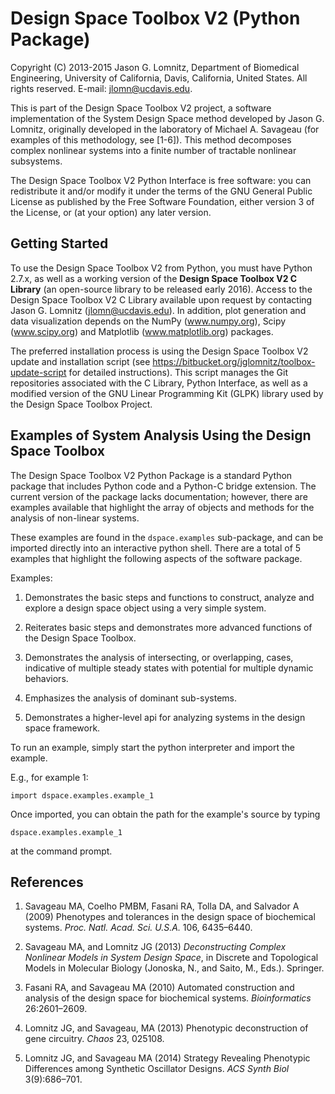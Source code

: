Design Space Toolbox V2 (Python Package)
==============================================

Copyright (C) 2013-2015 Jason G. Lomnitz, Department of Biomedical Engineering,
University of California, Davis, California, United States. All rights reserved.
E-mail: <jlomn@ucdavis.edu>.

This is part of the Design Space Toolbox V2 project, a software implementation of the System Design Space method developed by Jason G. Lomnitz, originally developed in the laboratory of Michael A. Savageau (for examples of this methodology, see [1-6]). This method decomposes complex nonlinear systems into a finite number of tractable nonlinear subsystems.

The Design Space Toolbox V2 Python Interface is free software: you can redistribute it and/or modify it under the terms of the GNU General Public License as published by the Free Software Foundation, either version 3 of the License, or (at your option) any later version.

Getting Started
---------------------

To use the Design Space Toolbox V2 from Python, you must have Python 2.7.x, as well as a working version of the **Design Space Toolbox V2 C Library** (an open-source library to be released early 2016). Access to the Design Space Toolbox V2 C Library available upon request by contacting Jason G. Lomnitz (jlomn@ucdavis.edu). In addition, plot generation and data visualization depends on the NumPy (www.numpy.org), Scipy (www.scipy.org) and Matplotlib (www.matplotlib.org) packages.

The preferred installation process is using the Design Space Toolbox V2 update and installation script (see https://bitbucket.org/jglomnitz/toolbox-update-script for detailed instructions). This script manages the Git repositories associated with the C Library, Python Interface, as well as a modified version of the GNU Linear Programming Kit (GLPK) library used by the Design Space Toolbox Project.

Examples of System Analysis Using the Design Space Toolbox
------------------------------------------------------------------------------------

The Design Space Toolbox V2 Python Package is a standard Python package that includes Python code and a Python-C bridge extension. The current version of the package lacks documentation; however, there are examples available that highlight the array of objects and methods for the analysis of non-linear systems.

These examples are found in the `dspace.examples` sub-package, and can be imported directly into an interactive python shell. There are a total of 5 examples that highlight the following aspects of the software package.

Examples:

1. Demonstrates the basic steps and functions to construct, analyze and explore a design space object using a very simple system.

2. Reiterates basic steps and demonstrates more advanced functions of the Design Space Toolbox.

3. Demonstrates the analysis of intersecting, or overlapping, cases, indicative of multiple steady states with potential for multiple dynamic behaviors.

4. Emphasizes the analysis of dominant sub-systems.

5. Demonstrates a higher-level api for analyzing systems in the design space framework.

To run an example, simply start the python interpreter and import the example.

E.g., for example 1:

    import dspace.examples.example_1

Once imported, you can obtain the path for the example's source by typing

    dspace.examples.example_1

at the command prompt.	


References
---------------

1. Savageau MA, Coelho PMBM, Fasani RA, Tolla DA, and Salvador A (2009) Phenotypes and tolerances in the design space of biochemical systems. _Proc. Natl. Acad. Sci. U.S.A._ 106, 6435–6440.

2. Savageau MA, and Lomnitz JG (2013) _Deconstructing Complex Nonlinear Models in System Design Space_, in Discrete and Topological Models in Molecular Biology (Jonoska, N., and Saito, M., Eds.). Springer.

4. Fasani RA, and Savageau MA (2010) Automated construction and analysis of the design space for biochemical systems. _Bioinformatics_ 26:2601–2609.

5. Lomnitz JG, and Savageau, MA (2013) Phenotypic deconstruction of gene circuitry. _Chaos_ 23, 025108.

6. Lomnitz JG, and Savageau MA (2014) Strategy Revealing Phenotypic Differences among Synthetic Oscillator Designs. _ACS Synth Biol_ 3(9):686–701.